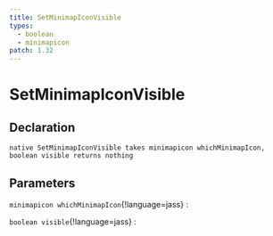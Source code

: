 ```yaml
---
title: SetMinimapIconVisible
types:
  - boolean
  - minimapicon
patch: 1.32
---
```


# SetMinimapIconVisible

## Declaration

```jass
native SetMinimapIconVisible takes minimapicon whichMinimapIcon, boolean visible returns nothing
```

## Parameters
`minimapicon whichMinimapIcon`{!language=jass}
: 

`boolean visible`{!language=jass}
: 
